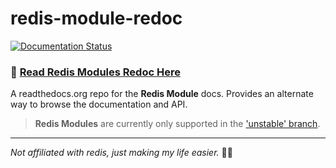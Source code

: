 # redis-module-redoc

[![Documentation Status](https://readthedocs.org/projects/redis-module-redoc/badge/?version=latest)](http://redis-module-redoc.readthedocs.io/en/latest/?badge=latest)

### :book: [Read Redis Modules Redoc Here](http://redis-module-redoc.readthedocs.io/en/latest/)

A readthedocs.org repo for the __Redis Module__ docs. Provides an alternate way to browse the documentation and API.

> __Redis Modules__ are currently only supported in the ['unstable' branch](http://redis.io/download).

---

_Not affiliated with redis, just making my life easier._ 🛀🏼
